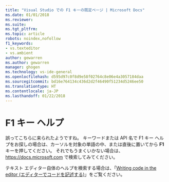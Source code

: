 ```yaml
---
title: "Visual Studio での F1 キーの既定ページ | Microsoft Docs"
ms.date: 01/01/2018
ms.reviewer: 
ms.suite: 
ms.tgt_pltfrm: 
ms.topic: article
robots: noindex,nofollow
f1_keywords:
- vs.texteditor
- vs.ambient
author: gewarren
ms.author: gewarren
manager: ghogen
ms.technology: vs-ide-general
ms.openlocfilehash: d595d97c0f8d9e58f02764c8e06e4a3057184daa
ms.sourcegitcommit: bd16e764134c436d2d2f46490f51234d5246ee50
ms.translationtype: HT
ms.contentlocale: ja-JP
ms.lasthandoff: 01/22/2018
---
```

# F1 キー ヘルプ

誤ってこちらに来られたようですね。 キーワードまたは API 名で F1 キー ヘルプをお探しの場合は、カーソルを対象の単語の中、または直後に置いてから **F1** キーを押してください。 それでもうまくいかない場合は、https://docs.microsoft.com で検索してみてください。

テキスト エディター自体のヘルプを検索する場合は、「[Writing code in the editor (エディターでコードを記述する)](../../ide/writing-code-in-the-code-and-text-editor.md)」をご覧ください。
